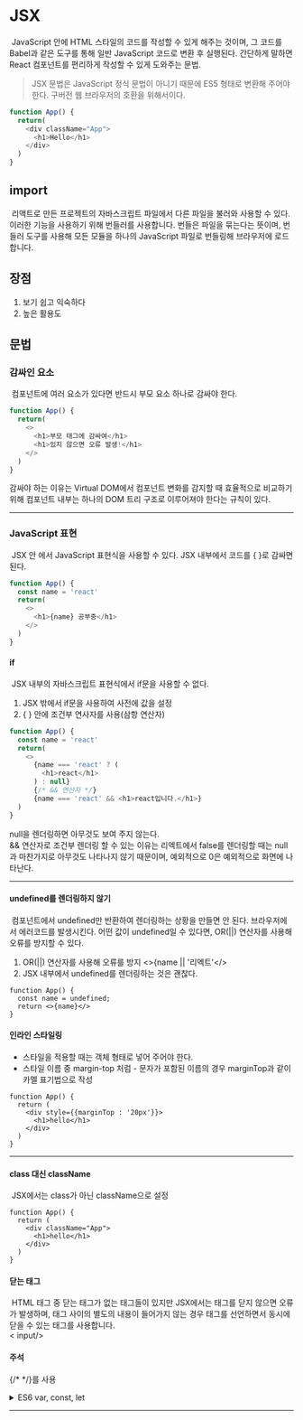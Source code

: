 # JSX
&nbsp;JavaScript 안에 HTML 스타일의 코드를 작성할 수 있게 해주는 것이며, 그 코드를 Babel과 같은 도구를 통해 일반 JavaScript 코드로 변환 후 실행된다. 간단하게 말하면 React 컴포넌트를 편리하게 작성할 수 있게 도와주는 문법.
> JSX 문법은 JavaScript 정식 문법이 아니기 때문에 ES5 형태로 변환해 주어야 한다. 구버전 웹 브라우저의 호환을 위해서이다.

```javascript
function App() {
  return(
    <div className="App">
      <h1>Hello</h1>
    </div>
  )
}
```

## import
&nbsp;리액트로 만든 프로젝트의 자바스크립트 파일에서 다른 파일을 불러와 사용할 수 있다. 이러한 기능을 사용하기 위해 번들러를 사용합니다. 번들은 파일을 묶는다는 뜻이며,
번들러 도구를 사용해 모든 모듈을 하나의 JavaScript 파일로 번들링해 브라우저에 로드합니다.

## 장점
1. 보기 쉽고 익숙하다
1. 높은 활용도 

## 문법

### 감싸인 요소
&nbsp;컴포넌트에 여러 요소가 있다면 반드시 부모 요소 하나로 감싸야 한다.
```javascript
function App() {
  return(
    <>
      <h1>부모 태그에 감싸여</h1>
      <h1>있지 않으면 오류 발생!</h1>
    </>
  )
}
```
감싸야 하는 이유는 Virtual DOM에서 컴포넌트 변화를 감지할 때 효율적으로 비교하기 위해 컴포넌트 내부는 하나의 DOM 트리 구조로 이루어져야 한다는 규칙이 있다.
<hr>

### JavaScript 표현
&nbsp;JSX 안 에서 JavaScript 표현식을 사용할 수 있다. JSX 내부에서 코드를 { }로 감싸면 된다.
```javascript
function App() {
  const name = 'react'
  return(
    <>
      <h1>{name} 공부중</h1>
    </>
  )
}
```
#### if
&nbsp;JSX 내부의 자바스크립트 표현식에서 if문을 사용할 수 없다.
1. JSX 밖에서 if문을 사용하여 사전에 값을 설정
2. { } 안에 조건부 연사자를 사용(삼항 연산자)
```javascript
function App() {
  const name = 'react'
  return(
    <>
      {name === 'react' ? (
        <h1>react</h1>
      ) : null}
      {/* && 연산자 */}
      {name === 'react' && <h1>react입니다.</h1>}
  )
}
```
null을 렌더링하면 아무것도 보여 주지 않는다.<br>
&& 연산자로 조건부 렌더링 할 수 있는 이유는 리엑트에서 false를 렌더링할 때는 null과 마찬가지로 아무것도 나타나지 않기 때문이며, 예외적으로 0은 예외적으로 화면에 나타난다.
<hr>

#### undefined를 렌더링하지 않기
&nbsp;컴포넌트에서 undefined만 반환하여 렌더링하는 상황을 만들면 안 된다. 브라우저에서 에러코드를 발생시킨다. 어떤 값이 undefined일 수 있다면, OR(||) 연산자를 사용해 오류를 방지할 수 있다. 
1. OR(||) 연산자를 사용해 오류를 방지 <>{name || '리엑트'</>
2. JSX 내부에서 undefined를 렌더링하는 것은 괜찮다.
```JSX
function App() {
  const name = undefined;
  return <>{name}</>
}
```



#### 인라인 스타일링
- 스타일을 적용할 때는 객체 형태로 넣어 주어야 한다.
- 스타일 이름 중 margin-top 처럼 - 문자가 포함된 이름의 경우 marginTop과 같이 카멜 표기법으로 작성
```JSX
function App() {
  return (
    <div style={{marginTop : '20px'}}>
      <h1>hello</h1>
    </div>
  )
}
```
<hr>

#### class 대신 className
&nbsp;JSX에서는 class가 아닌 className으로 설정
```JSX
function App() {
  return (
    <div className="App">
      <h1>hello</h1>
    </div>
  )
}
```
#### 닫는 태그
&nbsp;HTML 태그 중 닫는 태그가 없는 태그들이 있지만 JSX에서는 태그를 닫지 않으면 오류가 발생하며, 태그 사이의 별도의 내용이 들어가지 않는 경우 태그를 선언하면서 동시에 닫을 수 있는 태그를 사용합니다. <br>
< input/>

#### 주석
{/* */}를 사용


<details>
<summary>ES6 var, const, let</summary>

### ES6 var, const, let
- const : 상수
- let : 변수 scope 블록
- var : scope 함수

</details>
<hr>

### 